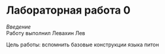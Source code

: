 # Лабораторная работа 0
*Введение*  
Работу выполнил Левахин Лев 

Цель работы: вспомнить базовые конструкции языка питон
